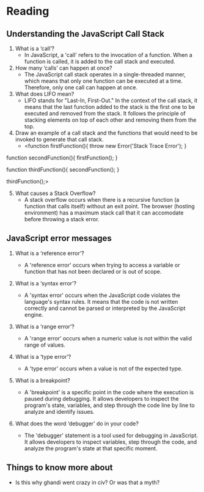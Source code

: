 # Reading

## Understanding the JavaScript Call Stack

1. What is a ‘call’?
    + In JavaScript, a 'call' refers to the invocation of a function. When a function is called, it is added to the call stack and executed.
2. How many ‘calls’ can happen at once?
    + The JavaScript call stack operates in a single-threaded manner, which means that only one function can be executed at a time. Therefore,    only one call can happen at once.
3. What does LIFO mean?
    + LIFO stands for "Last-In, First-Out." In the context of the call stack, it means that the last function added to the stack is the first one to be executed and removed from the stack. It follows the principle of stacking elements on top of each other and removing them from the top.
4. Draw an example of a call stack and the functions that would need to be invoked to generate that call stack.
    + <function firstFunction(){
  throw new Error('Stack Trace Error');
}

function secondFunction(){
  firstFunction();
}

function thirdFunction(){
  secondFunction();
}

thirdFunction();>

5. What causes a Stack Overflow?
    + A stack overflow occurs when there is a recursive function (a function that calls itself) without an exit point. The browser (hosting environment) has a maximum stack call that it can accomodate before throwing a stack error.


## JavaScript error messages

1. What is a ‘reference error’?
   + A 'reference error' occurs when trying to access a variable or function that has not been declared or is out of scope.

2. What is a ‘syntax error’?
   + A 'syntax error' occurs when the JavaScript code violates the language's syntax rules. It means that the code is not written correctly and cannot be parsed or interpreted by the JavaScript engine.

3. What is a ‘range error’?
   + A 'range error' occurs when a numeric value is not within the valid range of values.

4. What is a ‘type error’?
   + A 'type error' occurs when a value is not of the expected type.

5. What is a breakpoint?
   + A 'breakpoint' is a specific point in the code where the execution is paused during debugging. It allows developers to inspect the program's state, variables, and step through the code line by line to analyze and identify issues.

6. What does the word ‘debugger’ do in your code?
   + The 'debugger' statement is a tool used for debugging in JavaScript. It allows developers to inspect variables, step through the code, and analyze the program's state at that specific moment.

## Things to know more about

+ Is this why ghandi went crazy in civ? Or was that a myth?
